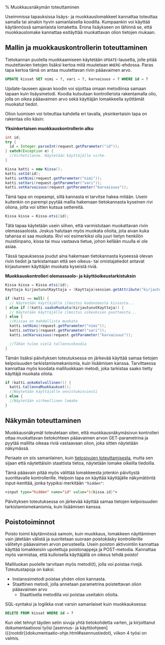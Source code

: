 % Muokkausnäkymän toteuttaminen
<!-- order: 10 -->
<!-- tags: viikko4-java -->

Useimmissa tapauksissa lisäys- ja muokkauslomakkeet kannattaa toteuttaa
samalla tai ainakin hyvin samanlaisella koodilla. Kumpaankin voi käyttää
käytännössä samanlaista lomaketta. Erona lisäykseen on lähinnä se, että
muokkauslomake kannattaa esitäyttää muokattavan olion tietojen mukaan. 

## Mallin ja muokkauskontrollerin toteuttaminen

Tietokannan puolella muokkaamiseen käytetään `UPDATE`-lausetta,
jolle pitää muutettavien tietojen lisäksi kertoa 
mitä muutetaan `WHERE`-ehdossa.
Paras tapa kertoa tämä on antaa muutettavan rivin pääavaimen arvo.

~~~sql
UPDATE kissat SET nimi = ?, vari = ?, karvaisuus = ? WHERE id = ?
~~~

Update-lauseen ajavan koodin voi sijoittaa omaan metodiinsa samaan
tapaan kuin lisäysmetodi. 
Koodia kutsutaan kontrollerista rakentamalla olio, jolla on
oikea pääavaimen arvo sekä käyttäjän lomakkeella syöttämät
muokatut tiedot.

Olion luomisen voi toteuttaa kahdella eri tavalla,
yksinkertaisin tapa on rakentaa olio käsin:

**Yksinkertaisen muokkauskontrollerin alku**

~~~java
int id;
try {
  id = Integer.parseInt(request.getParameter("id"));
} catch(Exception e) {
  //Virhetilanne. Näytetään käyttäjälle virhe.
}

Kissa katti = new Kissa();
katti.setId(id);
katti.setNimi(request.getParameter("nimi"));
katti.setVari(request.getParameter("vari"));
katti.setKarvaisuus(request.getParameter("karvaisuus"));
~~~

Tämä tapa on nopeampi, sillä kannasta ei tarvitse hakea mitään.
Usein kuitenkin on parempi pyytää 
mallia hakemaan tietokannasta kyseinen rivi oliona, jolta voi sitten kutsua
settereitä.

~~~java
Kissa kissa = Kissa.etsi(id);
~~~

Tätä tapaa käytetään usein siihen, että varmistutaan
muokattavan rivin olemassaolosta.
Joskus halutaan myös muokata olioita, jota aivan kuka tahansa ei saa 
muokata. Rivi voi esimerkiksi olla juuri tietyn henkilön muistiinpano,
kissa tai muu vastaava tietue, johon kellään muulla ei ole asiaa.

Tässä tapauksessa joudut aina hakemaan tietokannasta
kyseessä olevan rivin tiedot ja tarkistamaan että sen oikeus- tai omistajatiedot
antavat kirjautuneen käyttäjän muokata kyseistä riviä.

**Muokkauskontrolleri olemassaolo- ja käyttöoikeustarkistuksin**

~~~java
Kissa kissa = Kissa.etsi(id);
Kayttaja kirjautunutKayttaja = (Kayttaja)session.getAttribute("kirjautunut");

if (katti == null) {
  // Näytetään käyttäjälle ilmoitus kadonneesta kissasta...
} else if (!katti.saakoMuokata(kirjautunutKayttaja)) {
  // Näytetään käyttäjälle ilmoitus oikeuksien puutteesta...
} else { 
  //Kissaa on mahdollista muokata
  katti.setNimi(request.getParameter("nimi"));
  katti.setVari(request.getParameter("vari"));
  katti.setKarvaisuus(request.getParameter("karvaisuus"));

  //Tähän tulee vielä tallennuskoodia
}
~~~

Tämän lisäksi päivityksen toteutuksessa on järkevää käyttää samaa tietojen kelpoisuuden tarkistamismekanismia, kuin lisäämisen kanssa.
Tarvittaessa kannattaa myös koodata malliluokkaan
metodi, joka tarkistaa saako tietty käyttäjä muokata oliota.

~~~java
if (katti.onkoKelvollinen()) {
  katti.tallennaMuokkaukset();
  //Näytetään käyttäjälle onnistumisviesti
} else {
  //Näytetään virheellinen lomake
}
~~~

## Näkymän toteuttaminen

Muokkausnäkymät toteutetaan siten, että muokkausnäkymäsivun kontrolleri ottaa muokattavan tietokohteen pääavaimen arvon GET-parametrina ja 
pyytää mallilta oikeaa riviä vastaavaan olion, joka sitten näytetään näkymässä.

Periaate on siis samanlainen, kuin 
[tietosivujen toteuttamisesta](listausnakymat.html#tietosivut),
mutta sen sijaan että näytettäisiin staattista tietoa, näytetään
lomake oikeilla tiedoilla.

Tämä pääavain pitää myös välittää lomakkeesta jotenkin päivitystä suorittavalle kontrollerille. 
Helpoin tapa on käyttää käyttäjälle näkymätöntä input-kenttää, jonka tyypiksi merkitään `"hidden"`:

~~~jsp
<input type="hidden" name="id" value="${kissa.id}">
~~~

Päivityksen toteutuksessa on järkevää käyttää samaa tietojen kelpoisuuden tarkistamismekanismia, kuin lisäämisen kanssa.

## Poistotoiminnot

Poisto toimii käytännössä samoin, kuin muokkaus, lomakkeen näyttäminen vain jätetään välistä ja suoritetaan suoraan poistokäsky kontrollerille välitetyn pääavaimen arvon perusteella.
Usein poiston aktivointiin kannattaa käyttää lomakkeisiin upotettuja poistonappeja ja POST-metodia.
Kannattaa myös varmistaa, että kulloisella käyttäjällä on oikeus tehdä poisto!

Malliluokan puolelle tarvitaan myös metodi(t), jolla voi poistaa rivejä. Toteutustapoja on kaksi:

* Instanssimetodi poistaa yhden olion kannasta.
* Staattinen metodi, jolla annetaan parametrina poistettavan olion pääavaimen arvo
    * Staattisella metodilla voi poistaa useitakin olioita.
 
SQL-syntaksi ja logiikka ovat varsin samanlaiset kuin muokkauksessa:

~~~sql
DELETE FROM kissat WHERE id = ?
~~~

<last>
Kun olet tehnyt täyden setin sivuja yhtä tietokohdetta varten, ja kirjoittanut dokumentaatioosi työsi 
[asennus- ja käyttöohjeen]({{rootdir}}dokumentaatio-ohje.html#asennustiedot),
viikon 4 työsi on valmis.
</last>

